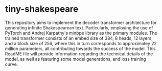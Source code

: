 # tiny-shakespeare
This repository aims to implement the decoder transformer architecture for generating infinite Shakespearean text. Particularly, employing the use of PyTorch and Andrej Karpathy's minbpe library as the primary modules. The trained transformer consists of an embed size of 384, 8 heads, 12 layers, and a block size of 256, where this in turn corresponds to approximatey 22 million parameters, all contributing towards the success of the model. This ReadME file will provide information regarding the technical details of the model, as well as featuring some model generations, and loss training curve.
